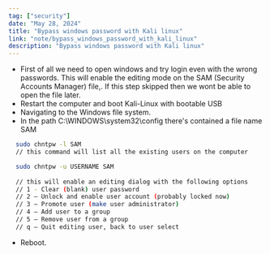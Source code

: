 ```yaml
---
tag: ["security"]
date: "May 28, 2024"
title: "Bypass windows password with Kali linux"
link: "note/bypass_windows_password_with_kali_linux"
description: "Bypass windows password with Kali linux"
---
```


- First of all we need to open windows and try login even with the wrong passwords. This will enable the editing mode on the SAM (Security Accounts Manager) file,. If this step skipped then we wont be able to open the file later.
- Restart the computer and boot Kali-Linux with bootable USB
- Navigating to the Windows file system.
- In the path C:\WINDOWS\system32\config there's contained a file name SAM

```bash
  sudo chntpw -l SAM
  // this command will list all the existing users on the computer
```

```bash
  sudo chntpw -u USERNAME SAM
  
  // this will enable an editing dialog with the following options
  // 1 - Clear (blank) user password
  // 2 — Unlock and enable user account (probably locked now)
  // 3 — Promote user (make user administrator)
  // 4 — Add user to a group
  // 5 — Remove user from a group
  // q — Quit editing user, back to user select
```

- Reboot.
